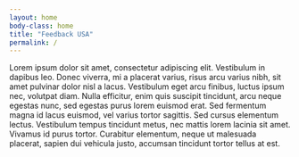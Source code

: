 ```yaml
---
layout: home
body-class: home
title: "Feedback USA"
permalink: /
---
```

Lorem ipsum dolor sit amet, consectetur adipiscing elit. Vestibulum in dapibus leo. Donec viverra, mi a placerat varius, risus arcu varius nibh, sit amet pulvinar dolor nisl a lacus. Vestibulum eget arcu finibus, luctus ipsum nec, volutpat diam. Nulla efficitur, enim quis suscipit tincidunt, arcu neque egestas nunc, sed egestas purus lorem euismod erat. Sed fermentum magna id lacus euismod, vel varius tortor sagittis. Sed cursus elementum lectus. Vestibulum tempus tincidunt metus, nec mattis lorem lacinia sit amet. Vivamus id purus tortor. Curabitur elementum, neque ut malesuada placerat, sapien dui vehicula justo, accumsan tincidunt tortor tellus at est. 